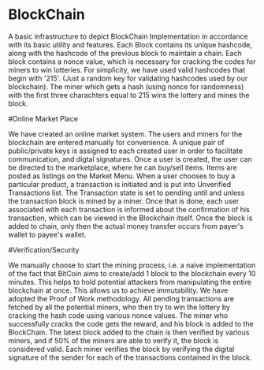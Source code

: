 # BlockChain
A basic infrastructure to depict BlockChain Implementation in accordance with its basic utility and features. 
Each Block contains its unique hashcode, along with the hashcode of the previous block to maintain a chain. Each block contains a nonce value, which is necessary for cracking the codes for miners to win lotteries. For simplicity, we have used valid hashcodes that begin with '215'. (Just a random key for validating hashcodes used by our blockchain). The miner which gets a hash (using nonce for randomness) with the first three charachters equal to 215 wins the lottery and mines the block.

#Online Market Place

We have created an online market system. The users and miners for the blockchain are entered manually for convenience. A unique pair of public/private keys is assigned to each created user in order to facilitate communication, and digtal signatures. 
Once a user is created, the user can be directed to the marketplace, where he can buy/sell items. Items are posted as listings on the Market Menu.
When a user chooses to buy a particular product, a transaction is initiated and is put into Unverified Transactions list.
The Transaction state is set to pending until and unless the transaction block is mined by a miner. Once that is done, each user associated with each transaction is informed about the confirmation of his transaction, which can be viewed in the Blockchain itself. Once the block is added to chain, only then the actual money transfer occurs from payer's wallet to payee's wallet.

#Verification/Security

We manually choose to start the mining process, i.e. a naive implementation of the fact that BitCoin aims to create/add 1 block to the blockchain every 10 minutes.
This helps to hold potential attackers from manipulating the entire blockchain at once. This allows us to achieve immutability. 
We have adopted the Proof of Work methodology. All pending transactions are fetched by all the potential miners, who then try to win the lottery by cracking the hash code using various nonce values. The miner who successfully cracks the code gets the reward, and his block is added to the BlockChain.
The latest block added to the chain is then verified by various miners, and if 50% of the miners are able to verify it, the block is considered valid. Each miner verifies the block by verifying the digital signature of the sender for each of the transactions contained in the block.  
